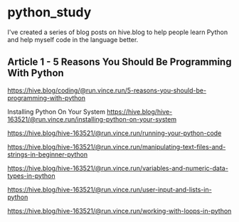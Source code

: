 # python_study
I've created a series of blog posts on hive.blog to help people learn Python and help myself code in the language better.


## Article 1 - 5 Reasons You Should Be Programming With Python
https://hive.blog/coding/@run.vince.run/5-reasons-you-should-be-programming-with-python



Installing Python On Your System
https://hive.blog/hive-163521/@run.vince.run/installing-python-on-your-system


https://hive.blog/hive-163521/@run.vince.run/running-your-python-code


https://hive.blog/hive-163521/@run.vince.run/manipulating-text-files-and-strings-in-beginner-python



https://hive.blog/hive-163521/@run.vince.run/variables-and-numeric-data-types-in-python



https://hive.blog/hive-163521/@run.vince.run/user-input-and-lists-in-python


https://hive.blog/hive-163521/@run.vince.run/working-with-loops-in-python

